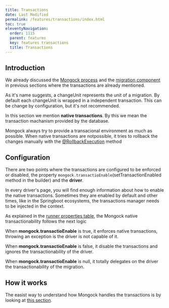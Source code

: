 ```yaml
---
title: Transactions 
date: Last Modified 
permalink: /features/transactions/index.html
toc: true
eleventyNavigation:
  order: 1115 
  parent: features
  key: features transactions 
  title: Transactions
---
```



## Introduction 

We already discussed the [Mongock process](/technical-overview#mongock-process) and the [migration component](/migration) in previous sections where the transactions are already mentioned. 

As it's name suggests, a changeUnit represents the unit of a migration. By default each changeUnit is wrapped in a independent transaction. This can be change by configuration, but it's not recommended.

<div class="tip">
<p>In this section we mention <b>native transactions</b>. By this we mean the transaction machanism provided by the database.</p>
<p>Mongock always try to provide a transacional environment as much as possible. When native transactions are notpossible, it tries to rollback the changes manually with the <a href="/migration#implementation">@RollbackExecution</a> method</p>
</div>

## Configuration

There are two points where the transactions are configured to be enforced or disabled, the property `mongock.transactioEnable`(setTransactionEnabled method in the builder) and the **driver**.

In every driver's page, you will find enough information about how to enable the native transactions. Sometimes they are enabled by default and other times, like in the Springboot ecosystems, the transactions manager needs to be injected in the context.


As explained in the [runner properties table](/runner#Configuration), the Mongock native transactionability follows the next logic

<div class="success">
<p >When <b>mongock.transactioEnable</b> is true, it enforces native transactions, throwing an exception is the driver is not capable of it.</p>
<p >When <b>mongock.transactioEnable</b> is false, it disable the transactions and ignores the transactionability of the driver.</p>
<p >When <b>mongock.transactioEnable</b> is null, it totally delegates on the driver the transactionability of the migration.</p>
</div>
 

## How it works

The easist way to understand how Mongock handles the transactions is by looking at [this section](/technical-overview#process-steps).


